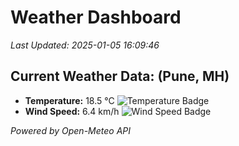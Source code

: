 
# Weather Dashboard

_Last Updated: 2025-01-05 16:09:46_

## Current Weather Data: (Pune, MH)
- **Temperature:** 18.5 °C ![Temperature Badge](https://img.shields.io/badge/Temperature-Low%20Temp-blue)
- **Wind Speed:** 6.4 km/h ![Wind Speed Badge](https://img.shields.io/badge/Wind%20Speed-Low%20Wind-blue)

*Powered by Open-Meteo API*
